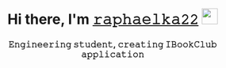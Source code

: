 <h1 align="center">Hi there, I'm <a href="#" target="_blank">𝚛𝚊𝚙𝚑𝚊𝚎𝚕𝚔𝚊𝟸𝟸</a>  
<img src="https://github.com/blackcater/blackcater/raw/main/images/Hi.gif" height="32"/></h1>  

<h3 align="center">𝙴𝚗𝚐𝚒𝚗𝚎𝚎𝚛𝚒𝚗𝚐 𝚜𝚝𝚞𝚍𝚎𝚗𝚝, 𝚌𝚛𝚎𝚊𝚝𝚒𝚗𝚐 𝙸𝙱𝚘𝚘𝚔𝙲𝚕𝚞𝚋 𝚊𝚙𝚙𝚕𝚒𝚌𝚊𝚝𝚒𝚘𝚗</h3>

<!--
**raphaelka22/raphaelka22** is a ✨ _special_ ✨ repository because its `README.md` (this file) appears on your GitHub profile.

Here are some ideas to get you started:

- 🔭 I’m currently working on ...
- 🌱 I’m currently learning ...
- 👯 I’m looking to collaborate on ...
- 🤔 I’m looking for help with ...
- 💬 Ask me about ...
- 📫 How to reach me: ...
- 😄 Pronouns: ...
- ⚡ Fun fact: ...
-->
